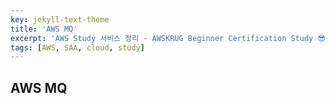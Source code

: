 ```yaml
---
key: jekyll-text-theme
title: 'AWS MQ'
excerpt: 'AWS Study 서비스 정리 - AWSKRUG Beginner Certification Study 😎'
tags: [AWS, SAA, cloud, study] 
---
```


## AWS MQ